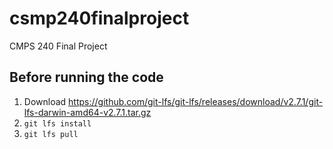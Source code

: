 # csmp240finalproject
CMPS 240 Final Project

## Before running the code
1. Download https://github.com/git-lfs/git-lfs/releases/download/v2.7.1/git-lfs-darwin-amd64-v2.7.1.tar.gz
2. `git lfs install`
3. `git lfs pull`